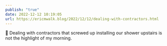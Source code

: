 ```yaml
---
publish: "true"
date: 2022-12-12 10:19:05
url: https://ericmwalk.blog/2022/12/12/dealing-with-contractors.html
---
```


<p>🤳 Dealing with contractors that screwed up installing our shower upstairs is not the highlight of my morning.</p>